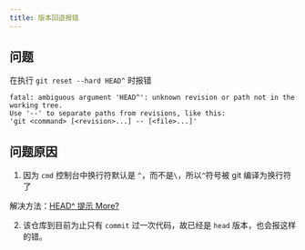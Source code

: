 ```yaml
---
title: 版本回退报错
---
```


## 问题

在执行 `git reset --hard HEAD^` 时报错

```shell
fatal: ambiguous argument 'HEAD^': unknown revision or path not in the working tree.
Use '--' to separate paths from revisions, like this:
'git <command> [<revision>...] -- [<file>...]'
```

## 问题原因

1. 因为 `cmd` 控制台中换行符默认是 `^`，而不是`\`，所以`^`符号被 git 编译为换行符了

解决方法：[HEAD^ 提示 More?](./git-HEAD.md)

2. 该仓库到目前为止只有 `commit` 过一次代码，故已经是 `head` 版本，也会报这样的错。
